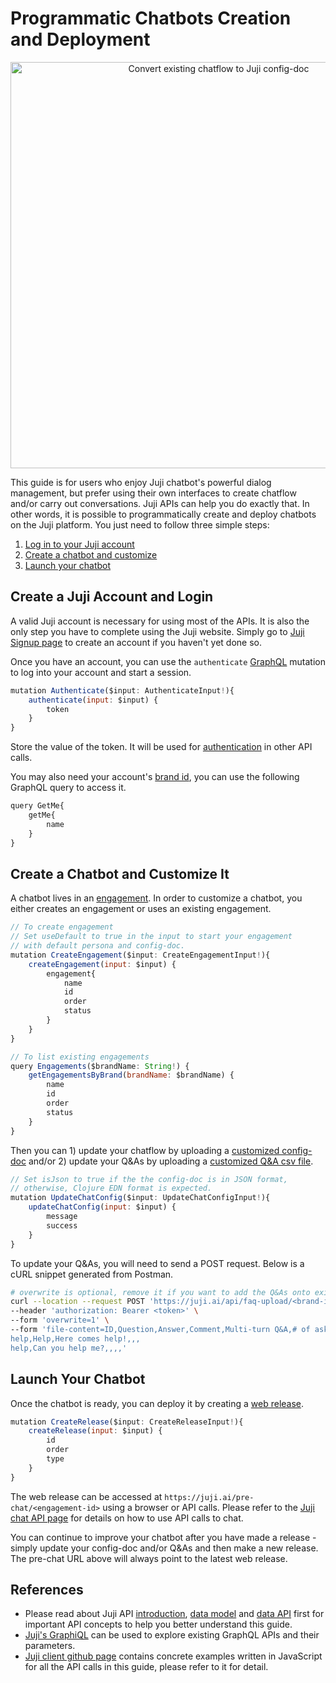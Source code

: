 # Programmatic Chatbots Creation and Deployment

<p align="center"><img src="../img/convert-chatflow.png" alt="Convert existing chatflow to Juji config-doc" width="650px"/></p>

This guide is for users who enjoy Juji chatbot's powerful dialog management, but prefer using their own interfaces to create chatflow and/or carry out conversations. Juji APIs can help you do exactly that. In other words, it is possible to programmatically create and deploy chatbots on the Juji platform. You just need to follow three simple steps:

1. [Log in to your Juji account](#create-a-juji-account-and-login)
2. [Create a chatbot and customize](#create-a-chatbot-and-customize-it)
3. [Launch your chatbot](#launch-your-chatbot)

## Create a Juji Account and Login

A valid Juji account is necessary for using most of the APIs. It is also the only step you have to complete using the Juji website. Simply go to [Juji Signup page](https://juji.ai/signup) to create an account if you haven't yet done so.

Once you have an account, you can use the `authenticate` [GraphQL](api.md#graphql) mutation to log into your account and start a session.
```javascript
mutation Authenticate($input: AuthenticateInput!){
	authenticate(input: $input) {
    	token
  	}
}
```
Store the value of the token. It will be used for [authentication](meta.md#authentication) in other API calls.

You may also need your account's [brand id](nouns.md#brand), you can use the following GraphQL query to access it.
```javascript
query GetMe{
	getMe{
    	name
	}
}
```

## Create a Chatbot and Customize It

A chatbot lives in an [engagement](nouns.md#engagement). In order to customize a chatbot, you either creates an engagement or uses an existing engagement.

```javascript
// To create engagement
// Set useDefault to true in the input to start your engagement 
// with default persona and config-doc.
mutation CreateEngagement($input: CreateEngagementInput!){
	createEngagement(input: $input) {
		engagement{
			name 
			id 
			order 
			status
		}
	}
}

// To list existing engagements
query Engagements($brandName: String!) {
	getEngagementsByBrand(brandName: $brandName) {
    	name
    	id
    	order
    	status
	}
}
```

Then you can 1) update your chatflow by uploading a [customized config-doc](config-doc.md) and/or 2) update your Q&As by uploading a [customized Q&A csv file](design.md#customize-qa-and-fallback).

```javascript
// Set isJson to true if the the config-doc is in JSON format,
// otherwise, Clojure EDN format is expected.
mutation UpdateChatConfig($input: UpdateChatConfigInput!){
    updateChatConfig(input: $input) {
        message
        success
    }
}
```

To update your Q&As, you will need to send a POST request. Below is a cURL snippet generated from Postman.
```bash
# overwrite is optional, remove it if you want to add the Q&As onto existing ones
curl --location --request POST 'https://juji.ai/api/faq-upload/<brand-id>/<engagement-order>' \
--header 'authorization: Bearer <token>' \
--form 'overwrite=1' \
--form 'file-content=ID,Question,Answer,Comment,Multi-turn Q&A,# of asking
help,Help,Here comes help!,,,
help,Can you help me?,,,,'
```

## Launch Your Chatbot

Once the chatbot is ready, you can deploy it by creating a [web release](release.md#deploy-to-web).

```javascript
mutation CreateRelease($input: CreateReleaseInput!){
	createRelease(input: $input) {
		id 
		order 
		type
	}
}
```

The web release can be accessed at `https://juji.ai/pre-chat/<engagement-id>` using a browser or API calls. Please refer to the [Juji chat API page](chat.md) for details on how to use API calls to chat.

You can continue to improve your chatbot after you have made a release - simply update your config-doc and/or Q&As and then make a new release. The pre-chat URL above will always point to the latest web release.

## References

* Please read about Juji API [introduction](api.md), [data model](nouns.md) and [data API](meta.md) first for important API concepts to help you better understand this guide. 
* [Juji's GraphiQL](https://juji.ai/graphiql/graphiql.html) can be used to explore existing GraphQL APIs and their parameters.
* [Juji client github page](https://github.com/juji-io/cli-client#creating-a-new-chat-using-only-api-an-example) contains concrete examples written in JavaScript for all the API calls in this guide, please refer to it for detail.
